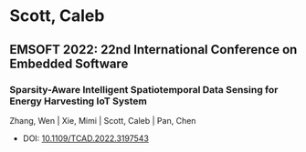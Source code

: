 # Scott, Caleb

## EMSOFT 2022: 22nd International Conference on Embedded Software

### Sparsity-Aware Intelligent Spatiotemporal Data Sensing for Energy Harvesting IoT System
Zhang, Wen | Xie, Mimi | Scott, Caleb | Pan, Chen
* DOI: [10.1109/TCAD.2022.3197543](https://doi.org/10.1109/TCAD.2022.3197543)

